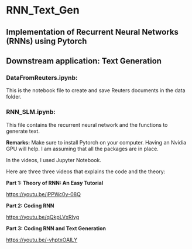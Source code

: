 # RNN_Text_Gen
## Implementation of Recurrent Neural Networks (RNNs) using Pytorch
## Downstream application: Text Generation

### DataFromReuters.ipynb:

This is the notebook file to create and save Reuters documents in the data folder.

### RNN_SLM.ipynb:

This file contains the recurrent neural network and the functions to generate text.

**Remarks:**
Make sure to install Pytorch on your computer. Having an Nvidia GPU will help. I am assuming that all the packages are in place.

In the videos, I used Jupyter Notebook.

Here are three three videos that explains the code and the theory:

**Part 1: Theory of RNN: An Easy Tutorial**

https://youtu.be/jPPWc0y-08Q

**Part 2: Coding RNN**

https://youtu.be/qQkpLVxRIyg

**Part 3: Coding RNN and Text Generation**

https://youtu.be/-vhptxOAILY




